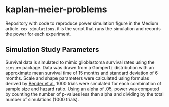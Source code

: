 # kaplan-meier-problems
Repository with code to reproduce power simulation figure in the Medium article. `cox_simulations.R` is the script that runs the simulation and records the power for each experiment.
## Simulation Study Parameters
Survival data is simulated to mimic glioblastoma survival rates 
using the `simsurv` package. Data was drawn from a Gompertz distribution
with an approximate mean survival time of 15 months and standard deviation
of 6 months. Scale and shape parameters were calculated using formulas derived
by [Bender et al.](https://onlinelibrary.wiley.com/doi/abs/10.1002/sim.2059)
1000 trials were simulated for each combination of sample size and hazard ratio.
Using an alpha of .05, power was computed by counting the number of p-values less than alpha and dividing by the total number of simulations (1000 trials).
